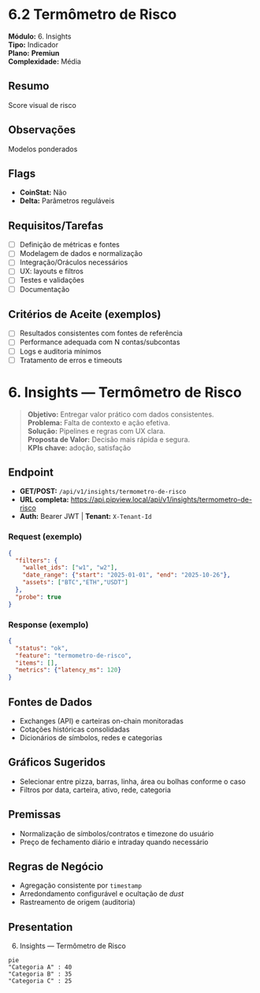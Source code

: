 # 6.2 Termômetro de Risco

**Módulo:** 6. Insights  
**Tipo:** Indicador  
**Plano:** **Premiun**  
**Complexidade:** Média

## Resumo
Score visual de risco

## Observações
Modelos ponderados

## Flags
- **CoinStat:** Não
- **Delta:** Parâmetros reguláveis

## Requisitos/Tarefas
- [ ] Definição de métricas e fontes
- [ ] Modelagem de dados e normalização
- [ ] Integração/Oráculos necessários
- [ ] UX: layouts e filtros
- [ ] Testes e validações
- [ ] Documentação

## Critérios de Aceite (exemplos)
- [ ] Resultados consistentes com fontes de referência
- [ ] Performance adequada com N contas/subcontas
- [ ] Logs e auditoria mínimos
- [ ] Tratamento de erros e timeouts

# 6. Insights — Termômetro de Risco

> **Objetivo:** Entregar valor prático com dados consistentes.  
> **Problema:** Falta de contexto e ação efetiva.  
> **Solução:** Pipelines e regras com UX clara.  
> **Proposta de Valor:** Decisão mais rápida e segura.  
> **KPIs chave:** adoção, satisfação

## Endpoint
- **GET/POST:** `/api/v1/insights/termometro-de-risco`  
- **URL completa:** <https://api.pipview.local/api/v1/insights/termometro-de-risco>  
- **Auth:** Bearer JWT | **Tenant:** `X-Tenant-Id`

### Request (exemplo)
```json
{
  "filters": {
    "wallet_ids": ["w1", "w2"],
    "date_range": {"start": "2025-01-01", "end": "2025-10-26"},
    "assets": ["BTC","ETH","USDT"]
  },
  "probe": true
}
```

### Response (exemplo)
```json
{
  "status": "ok",
  "feature": "termometro-de-risco",
  "items": [],
  "metrics": {"latency_ms": 120}
}
```

## Fontes de Dados
- Exchanges (API) e carteiras on-chain monitoradas
- Cotações históricas consolidadas
- Dicionários de símbolos, redes e categorias

## Gráficos Sugeridos
- Selecionar entre pizza, barras, linha, área ou bolhas conforme o caso
- Filtros por data, carteira, ativo, rede, categoria

## Premissas
- Normalização de símbolos/contratos e timezone do usuário
- Preço de fechamento diário e intraday quando necessário

## Regras de Negócio
- Agregação consistente por `timestamp`
- Arredondamento configurável e ocultação de *dust*
- Rastreamento de origem (auditoria)

## Presentation
6. Insights — Termômetro de Risco

```mermaid
pie
"Categoria A" : 40
"Categoria B" : 35
"Categoria C" : 25
```
